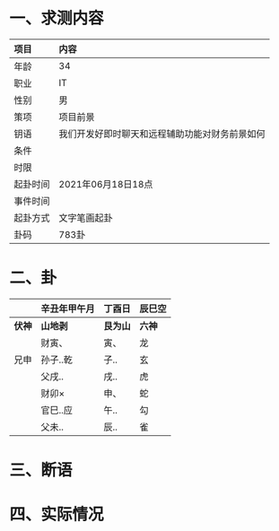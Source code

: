 # 一、求测内容
|项目|内容|
|:-|:-|
|年龄|34|
|职业|IT|
|性别|男|
|策项|项目前景|
|钥语|我们开发好即时聊天和远程辅助功能对财务前景如何|
|条件||
|时限||
|起卦时间|2021年06月18日18点|
|事件时间||
|起卦方式|文字笔画起卦|
|卦码|783卦|

# 二、卦
||辛丑年甲午月|丁酉日|辰巳空|
|:-|:-|:-|:-|
|**伏神**|**山地剥**|**艮为山**|**六神**|
||财寅、|寅、|龙|
|兄申|孙子..乾|子..|玄|
||父戌..|戌..|虎|
||财卯×|申、|蛇|
||官巳..应|午..|勾|
||父未..|辰..|雀|


# 三、断语

# 四、实际情况